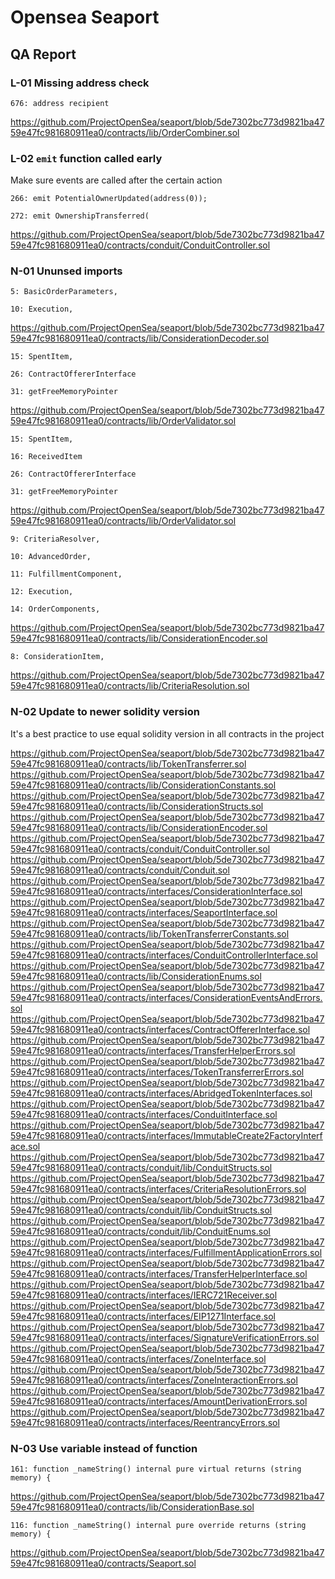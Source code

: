 # Opensea Seaport

## QA Report

### L-01 Missing address check

```solidity
676: address recipient
```

https://github.com/ProjectOpenSea/seaport/blob/5de7302bc773d9821ba4759e47fc981680911ea0/contracts/lib/OrderCombiner.sol

### L-02 `emit` function called early

Make sure events are called after the certain action

```solidity
266: emit PotentialOwnerUpdated(address(0));

272: emit OwnershipTransferred(
```

https://github.com/ProjectOpenSea/seaport/blob/5de7302bc773d9821ba4759e47fc981680911ea0/contracts/conduit/ConduitController.sol

### N-01 Ununsed imports

```solidity
5: BasicOrderParameters,

10: Execution,
```

https://github.com/ProjectOpenSea/seaport/blob/5de7302bc773d9821ba4759e47fc981680911ea0/contracts/lib/ConsiderationDecoder.sol

```solidity
15: SpentItem,

26: ContractOffererInterface

31: getFreeMemoryPointer
```

https://github.com/ProjectOpenSea/seaport/blob/5de7302bc773d9821ba4759e47fc981680911ea0/contracts/lib/OrderValidator.sol

```solidity
15: SpentItem,

16: ReceivedItem

26: ContractOffererInterface

31: getFreeMemoryPointer
```

https://github.com/ProjectOpenSea/seaport/blob/5de7302bc773d9821ba4759e47fc981680911ea0/contracts/lib/OrderValidator.sol

```solidity
9: CriteriaResolver,

10: AdvancedOrder,

11: FulfillmentComponent,

12: Execution,

14: OrderComponents,
```

https://github.com/ProjectOpenSea/seaport/blob/5de7302bc773d9821ba4759e47fc981680911ea0/contracts/lib/ConsiderationEncoder.sol

```solidity
8: ConsiderationItem,
```

https://github.com/ProjectOpenSea/seaport/blob/5de7302bc773d9821ba4759e47fc981680911ea0/contracts/lib/CriteriaResolution.sol

### N-02 Update to newer solidity version

It's a best practice to use equal solidity version in all contracts in the project

https://github.com/ProjectOpenSea/seaport/blob/5de7302bc773d9821ba4759e47fc981680911ea0/contracts/lib/TokenTransferrer.sol
https://github.com/ProjectOpenSea/seaport/blob/5de7302bc773d9821ba4759e47fc981680911ea0/contracts/lib/ConsiderationConstants.sol
https://github.com/ProjectOpenSea/seaport/blob/5de7302bc773d9821ba4759e47fc981680911ea0/contracts/lib/ConsiderationStructs.sol
https://github.com/ProjectOpenSea/seaport/blob/5de7302bc773d9821ba4759e47fc981680911ea0/contracts/lib/ConsiderationEncoder.sol
https://github.com/ProjectOpenSea/seaport/blob/5de7302bc773d9821ba4759e47fc981680911ea0/contracts/conduit/ConduitController.sol
https://github.com/ProjectOpenSea/seaport/blob/5de7302bc773d9821ba4759e47fc981680911ea0/contracts/conduit/Conduit.sol
https://github.com/ProjectOpenSea/seaport/blob/5de7302bc773d9821ba4759e47fc981680911ea0/contracts/interfaces/ConsiderationInterface.sol
https://github.com/ProjectOpenSea/seaport/blob/5de7302bc773d9821ba4759e47fc981680911ea0/contracts/interfaces/SeaportInterface.sol
https://github.com/ProjectOpenSea/seaport/blob/5de7302bc773d9821ba4759e47fc981680911ea0/contracts/lib/TokenTransferrerConstants.sol
https://github.com/ProjectOpenSea/seaport/blob/5de7302bc773d9821ba4759e47fc981680911ea0/contracts/interfaces/ConduitControllerInterface.sol
https://github.com/ProjectOpenSea/seaport/blob/5de7302bc773d9821ba4759e47fc981680911ea0/contracts/lib/ConsiderationEnums.sol
https://github.com/ProjectOpenSea/seaport/blob/5de7302bc773d9821ba4759e47fc981680911ea0/contracts/interfaces/ConsiderationEventsAndErrors.sol
https://github.com/ProjectOpenSea/seaport/blob/5de7302bc773d9821ba4759e47fc981680911ea0/contracts/interfaces/ContractOffererInterface.sol
https://github.com/ProjectOpenSea/seaport/blob/5de7302bc773d9821ba4759e47fc981680911ea0/contracts/interfaces/TransferHelperErrors.sol
https://github.com/ProjectOpenSea/seaport/blob/5de7302bc773d9821ba4759e47fc981680911ea0/contracts/interfaces/TokenTransferrerErrors.sol
https://github.com/ProjectOpenSea/seaport/blob/5de7302bc773d9821ba4759e47fc981680911ea0/contracts/interfaces/AbridgedTokenInterfaces.sol
https://github.com/ProjectOpenSea/seaport/blob/5de7302bc773d9821ba4759e47fc981680911ea0/contracts/interfaces/ConduitInterface.sol
https://github.com/ProjectOpenSea/seaport/blob/5de7302bc773d9821ba4759e47fc981680911ea0/contracts/interfaces/ImmutableCreate2FactoryInterface.sol
https://github.com/ProjectOpenSea/seaport/blob/5de7302bc773d9821ba4759e47fc981680911ea0/contracts/conduit/lib/ConduitStructs.sol
https://github.com/ProjectOpenSea/seaport/blob/5de7302bc773d9821ba4759e47fc981680911ea0/contracts/interfaces/CriteriaResolutionErrors.sol
https://github.com/ProjectOpenSea/seaport/blob/5de7302bc773d9821ba4759e47fc981680911ea0/contracts/conduit/lib/ConduitStructs.sol
https://github.com/ProjectOpenSea/seaport/blob/5de7302bc773d9821ba4759e47fc981680911ea0/contracts/conduit/lib/ConduitEnums.sol
https://github.com/ProjectOpenSea/seaport/blob/5de7302bc773d9821ba4759e47fc981680911ea0/contracts/interfaces/FulfillmentApplicationErrors.sol
https://github.com/ProjectOpenSea/seaport/blob/5de7302bc773d9821ba4759e47fc981680911ea0/contracts/interfaces/TransferHelperInterface.sol
https://github.com/ProjectOpenSea/seaport/blob/5de7302bc773d9821ba4759e47fc981680911ea0/contracts/interfaces/IERC721Receiver.sol
https://github.com/ProjectOpenSea/seaport/blob/5de7302bc773d9821ba4759e47fc981680911ea0/contracts/interfaces/EIP1271Interface.sol
https://github.com/ProjectOpenSea/seaport/blob/5de7302bc773d9821ba4759e47fc981680911ea0/contracts/interfaces/SignatureVerificationErrors.sol
https://github.com/ProjectOpenSea/seaport/blob/5de7302bc773d9821ba4759e47fc981680911ea0/contracts/interfaces/ZoneInterface.sol
https://github.com/ProjectOpenSea/seaport/blob/5de7302bc773d9821ba4759e47fc981680911ea0/contracts/interfaces/ZoneInteractionErrors.sol
https://github.com/ProjectOpenSea/seaport/blob/5de7302bc773d9821ba4759e47fc981680911ea0/contracts/interfaces/AmountDerivationErrors.sol
https://github.com/ProjectOpenSea/seaport/blob/5de7302bc773d9821ba4759e47fc981680911ea0/contracts/interfaces/ReentrancyErrors.sol

### N-03 Use variable instead of function

```solidity
161: function _nameString() internal pure virtual returns (string memory) {
```

https://github.com/ProjectOpenSea/seaport/blob/5de7302bc773d9821ba4759e47fc981680911ea0/contracts/lib/ConsiderationBase.sol

```solidity
116: function _nameString() internal pure override returns (string memory) {
```

https://github.com/ProjectOpenSea/seaport/blob/5de7302bc773d9821ba4759e47fc981680911ea0/contracts/Seaport.sol
